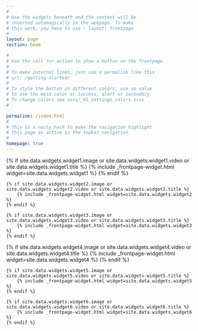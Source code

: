 ```yaml
---
#
# Use the widgets beneath and the content will be
# inserted automagically in the webpage. To make
# this work, you have to use › layout: frontpage
#
layout: page
section: home

#
# Use the call for action to show a button on the frontpage
#
# To make internal links, just use a permalink like this
# url: /getting-started/
#
# To style the button in different colors, use no value
# to use the main color or success, alert or secondary.
# To change colors see sass/_01_settings_colors.scss
#

permalink: /index.html
#
# This is a nasty hack to make the navigation highlight
# this page as active in the topbar navigation
#
homepage: true
---
```


<!-- row1 of services tiles -->
<div class="t60">
	{% if site.data.widgets.widget1.image or site.data.widgets.widget1.video or site.data.widgets.widget1.title %}
		{% include _frontpage-widget.html widget=site.data.widgets.widget1 %}
	{% endif %}

	{% if site.data.widgets.widget2.image or site.data.widgets.widget2.video or site.data.widgets.widget2.title %}
		{% include _frontpage-widget.html widget=site.data.widgets.widget2 %}
	{% endif %}

	{% if site.data.widgets.widget3.image or site.data.widgets.widget3.video or site.data.widgets.widget3.title %}
		{% include _frontpage-widget.html widget=site.data.widgets.widget3 %}
	{% endif %}
</div>

<!-- row2 of services tiles -->
<div class="t60">
	{% if site.data.widgets.widget4.image or site.data.widgets.widget4.video or site.data.widgets.widget4.title %}
		{% include _frontpage-widget.html widget=site.data.widgets.widget4 %}
	{% endif %}

	{% if site.data.widgets.widget5.image or site.data.widgets.widget5.video or site.data.widgets.widget5.title %}
		{% include _frontpage-widget.html widget=site.data.widgets.widget5 %}
	{% endif %}

	{% if site.data.widgets.widget6.image or site.data.widgets.widget6.video or site.data.widgets.widget6.title %}
		{% include _frontpage-widget.html widget=site.data.widgets.widget6 %}
	{% endif %}
</div>

